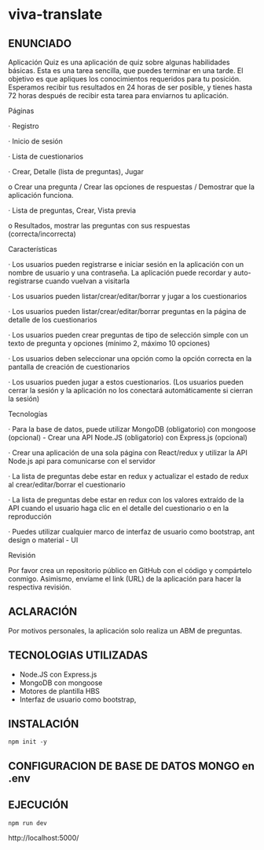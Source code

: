 # viva-translate

## ENUNCIADO

Aplicación Quiz es una aplicación de quiz sobre algunas habilidades básicas. Esta es una tarea sencilla, que puedes terminar en una tarde. El objetivo es que apliques los conocimientos requeridos para tu posición. Esperamos recibir tus resultados en 24 horas de ser posible, y tienes hasta 72 horas después de recibir esta tarea para enviarnos tu aplicación.

 

Páginas 

·  Registro 

·  Inicio de sesión

·  Lista de cuestionarios

·  Crear, Detalle (lista de preguntas), Jugar 

o Crear una pregunta / Crear las opciones de respuestas / Demostrar que la aplicación funciona.

·  Lista de preguntas, Crear, Vista previa

o Resultados, mostrar las preguntas con sus respuestas (correcta/incorrecta)

 

Características 

·  Los usuarios pueden registrarse e iniciar sesión en la aplicación con un nombre de usuario y una contraseña. La aplicación puede recordar y auto-registrarse cuando vuelvan a visitarla 

·  Los usuarios pueden listar/crear/editar/borrar y jugar a los cuestionarios 

·  Los usuarios pueden listar/crear/editar/borrar preguntas en la página de detalle de los cuestionarios 

·  Los usuarios pueden crear preguntas de tipo de selección simple con un texto de pregunta y opciones (mínimo 2, máximo 10 opciones) 

·  Los usuarios deben seleccionar una opción como la opción correcta en la pantalla de creación de cuestionarios 

·  Los usuarios pueden jugar a estos cuestionarios. (Los usuarios pueden cerrar la sesión y la aplicación no los conectará automáticamente si cierran la sesión)

 

Tecnologías 

·  Para la base de datos, puede utilizar MongoDB (obligatorio) con mongoose (opcional) - Crear una API Node.JS (obligatorio) con Express.js (opcional) 

·  Crear una aplicación de una sola página con React/redux y utilizar la API Node.js api para comunicarse con el servidor 

·  La lista de preguntas debe estar en redux y actualizar el estado de redux al crear/editar/borrar el cuestionario 

·  La lista de preguntas debe estar en redux con los valores extraído de la API cuando el usuario haga clic en el detalle del cuestionario o en la reproducción 

·  Puedes utilizar cualquier marco de interfaz de usuario como bootstrap, ant design o material - UI 

 

Revisión

Por favor crea un repositorio público en GitHub con el código y compártelo conmigo. Asimismo, envíame el link (URL) de la aplicación para hacer la respectiva revisión.



## ACLARACIÓN
Por motivos personales, la aplicación solo realiza un ABM de preguntas.


## TECNOLOGIAS UTILIZADAS
- Node.JS con Express.js
- MongoDB con mongoose
- Motores de plantilla HBS
- Interfaz de usuario como bootstrap,


## INSTALACIÓN

```
npm init -y
```

## CONFIGURACION DE BASE DE DATOS MONGO en .env

## EJECUCIÓN

```
npm run dev
```

http://localhost:5000/


